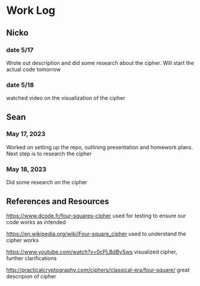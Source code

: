 # Work Log

## Nicko

### date 5/17

Wrote out description and did some research about the cipher. Will start the actual code tomorrow

### date 5/18

watched video on the visualization of the cipher


## Sean

### May 17, 2023

Worked on setting up the repo, outlining presentation and homework plans. Next step is to research the cipher

### May 18, 2023

Did some research on the cipher

## References and Resources

https://www.dcode.fr/four-squares-cipher
used for testing to ensure our code works as intended

https://en.wikipedia.org/wiki/Four-square_cipher
used to understand the cipher works

https://www.youtube.com/watch?v=0cPLBdBySws
visualized cipher, further clarifications

http://practicalcryptography.com/ciphers/classical-era/four-square/
great descripion of cipher